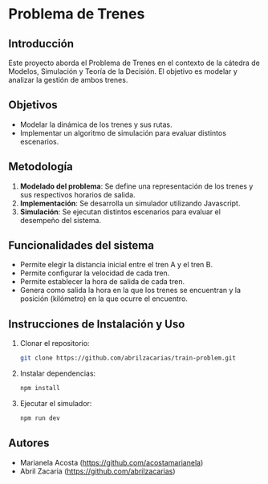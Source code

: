 # Problema de Trenes

## Introducción
Este proyecto aborda el Problema de Trenes en el contexto de la cátedra de Modelos, Simulación y Teoría de la Decisión. El objetivo es modelar y analizar la gestión de ambos trenes.

## Objetivos
- Modelar la dinámica de los trenes y sus rutas.
- Implementar un algoritmo de simulación para evaluar distintos escenarios.

## Metodología
1. **Modelado del problema**: Se define una representación de los trenes y sus respectivos horarios de salida.
2. **Implementación**: Se desarrolla un simulador utilizando Javascript.
3. **Simulación**: Se ejecutan distintos escenarios para evaluar el desempeño del sistema.

## Funcionalidades del sistema
- Permite elegir la distancia inicial entre el tren A y el tren B.
- Permite configurar la velocidad de cada tren.
- Permite establecer la hora de salida de cada tren.
- Genera como salida la hora en la que los trenes se encuentran y la posición (kilómetro) en la que ocurre el encuentro.

## Instrucciones de Instalación y Uso
1. Clonar el repositorio:
   ```bash
   git clone https://github.com/abrilzacarias/train-problem.git
   ```
2. Instalar dependencias:
   ```bash
   npm install
   ```
3. Ejecutar el simulador:
   ```bash
   npm run dev
   ```

## Autores
- Marianela Acosta (https://github.com/acostamarianela)
- Abril Zacaria (https://github.com/abrilzacarias)


